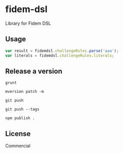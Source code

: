 # fidem-dsl

Library for Fidem DSL

## Usage

```javascript
var result = fidemdsl.challengeRules.parse('aaa');
var literals = fidemdsl.challengeRules.literals;
```

## Release a version

```
grunt
```

```
mversion patch -m
```

```
git push
```

```
git push --tags
```

```
npm publish .
```

## License

Commercial
